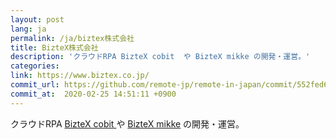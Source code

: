 ```yaml
---
layout: post
lang: ja
permalink: /ja/biztex株式会社
title: BizteX株式会社
description: 'クラウドRPA BizteX cobit  や BizteX mikke の開発・運営。'
categories: 
link: https://www.biztex.co.jp/
commit_url: https://github.com/remote-jp/remote-in-japan/commit/552fed65743f6edf9574520d6999d6621260f5a5
commit_at:  2020-02-25 14:51:11 +0900
---
```


<p>クラウドRPA <a href="https://service.biztex.co.jp/">BizteX cobit </a> や <a href="https://service.biztex.co.jp/mikke/">BizteX mikke</a> の開発・運営。</p>
